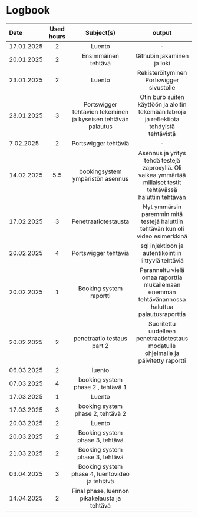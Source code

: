 # Logbook


| Date  | Used hours | Subject(s) |  output |
| :---         |     :---:      |     :---:      |     :---:      |
| 17.01.2025 | 2 | Luento  | -  |
| 20.01.2025 | 2 | Ensimmäinen tehtävä  | Githubin jakaminen ja loki  |
| 23.01.2025 | 2 | Luento  | Rekisteröityminen Portswigger sivustolle  |
| 28.01.2025 | 3 | Portswigger tehtävien tekeminen ja kyseisen tehtävän palautus  | Otin burb suiten käyttöön ja aloitin tekemään labroja ja reflektiota tehdyistä tehtävistä |
| 7.02.2025 | 2 | Portswigger tehtäviä  | -  |
| 14.02.2025 | 5.5 | bookingsystem ympäristön asennus  | Asennus ja yritys tehdä testejä zaproxyllä. Oli vaikea ymmärtää millaiset testit tehtävässä haluttiin tehtävän  |
| 17.02.2025 | 3 | Penetraatiotestausta  | Nyt ymmärsin paremmin mitä testejä haluttiin tehtävän kun oli video esimerkkinä  |
| 20.02.2025 | 4 | Portswigger tehtäviä  | sql injektioon ja autentikointiin liittyviä tehtäviä  |
| 20.02.2025 | 1 | Booking system raportti  | Paranneltu vielä omaa raporttia mukailemaan enemmän tehtävänannossa haluttua palautusraporttia  |
| 20.02.2025 | 2 | penetraatio testaus part 2  | Suoritettu uudelleen penetraatiotestaus modatulle ohjelmalle ja päivitetty raportti  |
| 06.03.2025 | 2 |  luento |   
| 07.03.2025 | 4 |  booking system phase 2 , tehtävä 1|
| 17.03.2025 | 1 | Luento |
| 17.03.2025 | 3 |  booking system phase 2, tehtävä 2 |
| 20.03.2025 | 2 | Luento |
| 20.03.2025 | 2 | Booking system phase 3, tehtävä |
| 21.03.2025 | 2 | Booking system phase 3, tehtävä |
| 03.04.2025 | 3 | Booking system phase 4, luentovideo ja tehtävä |
| 14.04.2025 | 2 | Final phase, luennon pikakelausta ja tehtävä |
